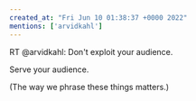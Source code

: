 ```yaml
---
created_at: "Fri Jun 10 01:38:37 +0000 2022"
mentions: ['arvidkahl']
---
```


RT @arvidkahl: Don't exploit your audience.

Serve your audience.

(The way we phrase these things matters.)